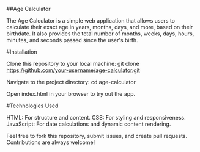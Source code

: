 ##Age Calculator

The Age Calculator is a simple web application that allows users to calculate their exact age in years, months, days, and more, based on their birthdate. 
It also provides the total number of months, weeks, days, hours, minutes, and seconds passed since the user's birth.

#Installation

Clone this repository to your local machine:
git clone https://github.com/your-username/age-calculator.git

Navigate to the project directory:
cd age-calculator

Open index.html in your browser to try out the app.



#Technologies Used

HTML: For structure and content.
CSS: For styling and responsiveness.
JavaScript: For date calculations and dynamic content rendering.


Feel free to fork this repository, submit issues, and create pull requests. Contributions are always welcome!
